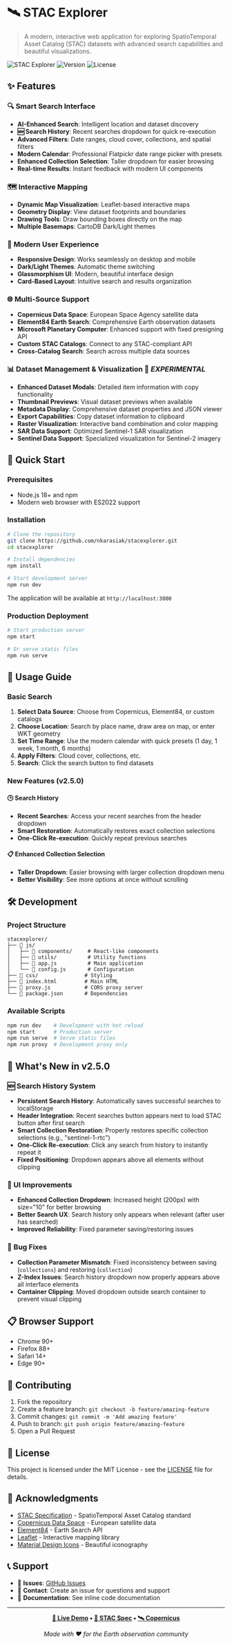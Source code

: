 # 🛰️ STAC Explorer

> A modern, interactive web application for exploring SpatioTemporal Asset Catalog (STAC) datasets with advanced search capabilities and beautiful visualizations.

![STAC Explorer](https://img.shields.io/badge/STAC-Explorer-blue?style=for-the-badge&logo=satellite)
![Version](https://img.shields.io/badge/version-2.5.0-green?style=for-the-badge)
![License](https://img.shields.io/badge/license-MIT-yellow?style=for-the-badge)

## ✨ Features

### 🔍 **Smart Search Interface**
- **AI-Enhanced Search**: Intelligent location and dataset discovery
- **🆕 Search History**: Recent searches dropdown for quick re-execution
- **Advanced Filters**: Date ranges, cloud cover, collections, and spatial filters  
- **Modern Calendar**: Professional Flatpickr date range picker with presets
- **Enhanced Collection Selection**: Taller dropdown for easier browsing
- **Real-time Results**: Instant feedback with modern UI components

### 🗺️ **Interactive Mapping**
- **Dynamic Map Visualization**: Leaflet-based interactive maps
- **Geometry Display**: View dataset footprints and boundaries
- **Drawing Tools**: Draw bounding boxes directly on the map
- **Multiple Basemaps**: CartoDB Dark/Light themes

### 📱 **Modern User Experience**
- **Responsive Design**: Works seamlessly on desktop and mobile
- **Dark/Light Themes**: Automatic theme switching
- **Glassmorphism UI**: Modern, beautiful interface design
- **Card-Based Layout**: Intuitive search and results organization

### 🌐 **Multi-Source Support**
- **Copernicus Data Space**: European Space Agency satellite data
- **Element84 Earth Search**: Comprehensive Earth observation datasets
- **Microsoft Planetary Computer**: Enhanced support with fixed presigning API
- **Custom STAC Catalogs**: Connect to any STAC-compliant API
- **Cross-Catalog Search**: Search across multiple data sources

### 📊 **Dataset Management & Visualization** 🧪 *EXPERIMENTAL*
- **Enhanced Dataset Modals**: Detailed item information with copy functionality
- **Thumbnail Previews**: Visual dataset previews when available
- **Metadata Display**: Comprehensive dataset properties and JSON viewer
- **Export Capabilities**: Copy dataset information to clipboard
- **Raster Visualization**: Interactive band combination and color mapping
- **SAR Data Support**: Optimized Sentinel-1 SAR visualization
- **Sentinel Data Support**: Specialized visualization for Sentinel-2 imagery

## 🚀 Quick Start

### Prerequisites
- Node.js 18+ and npm
- Modern web browser with ES2022 support

### Installation

```bash
# Clone the repository
git clone https://github.com/nkarasiak/stacexplorer.git
cd stacexplorer

# Install dependencies
npm install

# Start development server
npm run dev
```

The application will be available at `http://localhost:3000`

### Production Deployment

```bash
# Start production server
npm start

# Or serve static files
npm run serve
```

## 🎯 Usage Guide

### Basic Search

1. **Select Data Source**: Choose from Copernicus, Element84, or custom catalogs
2. **Choose Location**: Search by place name, draw area on map, or enter WKT geometry
3. **Set Time Range**: Use the modern calendar with quick presets (1 day, 1 week, 1 month, 6 months)
4. **Apply Filters**: Cloud cover, collections, etc.
5. **Search**: Click the search button to find datasets

### New Features (v2.5.0)

#### 🕒 Search History
- **Recent Searches**: Access your recent searches from the header dropdown
- **Smart Restoration**: Automatically restores exact collection selections
- **One-Click Re-execution**: Quickly repeat previous searches

#### 📋 Enhanced Collection Selection
- **Taller Dropdown**: Easier browsing with larger collection dropdown menu
- **Better Visibility**: See more options at once without scrolling

## 🛠️ Development

### Project Structure

```
stacexplorer/
├── 📁 js/
│   ├── 📁 components/     # React-like components
│   ├── 📁 utils/          # Utility functions
│   ├── 📄 app.js          # Main application
│   └── 📄 config.js       # Configuration
├── 📁 css/               # Styling
├── 📄 index.html         # Main HTML
├── 📄 proxy.js           # CORS proxy server
└── 📄 package.json       # Dependencies
```

### Available Scripts

```bash
npm run dev    # Development with hot reload
npm start      # Production server
npm run serve  # Serve static files
npm run proxy  # Development proxy only
```

## 🌟 What's New in v2.5.0

### 🆕 Search History System
- **Persistent Search History**: Automatically saves successful searches to localStorage
- **Header Integration**: Recent searches button appears next to load STAC button after first search
- **Smart Collection Restoration**: Properly restores specific collection selections (e.g., "sentinel-1-rtc")
- **One-Click Re-execution**: Click any search from history to instantly repeat it
- **Fixed Positioning**: Dropdown appears above all elements without clipping

### 🔧 UI Improvements  
- **Enhanced Collection Dropdown**: Increased height (200px) with size="10" for better browsing
- **Better Search UX**: Search history only appears when relevant (after user has searched)
- **Improved Reliability**: Fixed parameter saving/restoring issues

### 🐛 Bug Fixes
- **Collection Parameter Mismatch**: Fixed inconsistency between saving (`collections`) and restoring (`collection`)
- **Z-Index Issues**: Search history dropdown now properly appears above all interface elements
- **Container Clipping**: Moved dropdown outside search container to prevent visual clipping

## 📋 Browser Support

- Chrome 90+
- Firefox 88+  
- Safari 14+
- Edge 90+

## 🤝 Contributing

1. Fork the repository
2. Create a feature branch: `git checkout -b feature/amazing-feature`
3. Commit changes: `git commit -m 'Add amazing feature'`
4. Push to branch: `git push origin feature/amazing-feature`
5. Open a Pull Request

## 📝 License

This project is licensed under the MIT License - see the [LICENSE](LICENSE) file for details.

## 🙏 Acknowledgments

- [STAC Specification](https://stacspec.org/) - SpatioTemporal Asset Catalog standard
- [Copernicus Data Space](https://dataspace.copernicus.eu/) - European satellite data
- [Element84](https://www.element84.com/) - Earth Search API
- [Leaflet](https://leafletjs.com/) - Interactive mapping library
- [Material Design Icons](https://material.io/icons/) - Beautiful iconography

## 📞 Support

- 🐛 **Issues**: [GitHub Issues](https://github.com/nkarasiak/stacexplorer/issues)
- 📧 **Contact**: Create an issue for questions and support
- 📖 **Documentation**: See inline code documentation

---

<div align="center">

**[🚀 Live Demo](https://nkarasiak.github.io/stacexplorer/) • [📖 STAC Spec](https://stacspec.org/) • [🛰️ Copernicus](https://dataspace.copernicus.eu/)**

*Made with ❤️ for the Earth observation community*

</div>